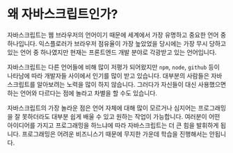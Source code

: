 # 왜 자바스크립트인가?

자바스크립트는 웹 브라우저의 언어이기 때문에 세계에서 가장 유명하고 중요한 언어 중 하나입니다. 익스플로러가 브라우저 점유율이 가장 높았었을 당시에는 가장 무시 당하고 있는 언어 중 하나였지만 현재는 프론트엔드 개발 분야로 각광받고 있는 언어입니다.

자바스크립트는 다른 언어들에 비해 많이 저평가 되어왔지만 `npm`, `node`, `github` 등이 나타남에 따라 개발자들 사이에서 인기를 많이 받고 있습니다. 대부분의 사람들은 자바스크립트를 알아보려는 노력을 많이 하지 않습니다. 그러다가 자신들이 대신 사용했으면 하는 언어와 다르다는 점에 놀라고 차별을 할 수도 있습니다.

자바스크립트의 가장 놀라운 점은 언어 자체에 대해 많이 모르거나 심지어는 프로그래밍을 잘 못하더라도 대부분 쉽게 배울 수 있고 원하는 작업이 가능합니다. 여러분이 어떤 아이디어를 가지고 프로그래밍을 하느냐에 따라 자바스크립트는 더 큰 힘을 발휘하게 됩니다. 프로그래밍은 어려운 비즈니스기 때문에 무지한 가운데 학습을 진행해서는 안됩니다.
